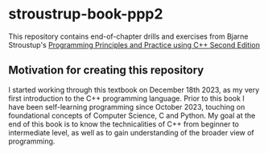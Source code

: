 # stroustrup-book-ppp2

This repository contains end-of-chapter drills and exercises from Bjarne Stroustup's [Programming Principles and Practice using C++ Second Edition](https://www.stroustrup.com/programming.html)

## Motivation for creating this repository
I started working through this textbook on December 18th 2023, as my very first introduction to the C++ programming language. Prior to this book I have been self-learning programming since October 2023, touching on foundational concepts of Computer Science, C and Python. My goal at the end of this book is to know the technicalities of C++ from beginner to intermediate level, as well as to gain understanding of the broader view of programming.
